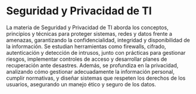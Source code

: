 # Seguridad y Privacidad de TI

La materia de Seguridad y Privacidad de TI aborda los conceptos, principios y técnicas para proteger sistemas, redes y datos frente a amenazas, garantizando la confidencialidad, integridad y disponibilidad de la información. Se estudian herramientas como firewalls, cifrado, autenticación y detección de intrusos, junto con prácticas para gestionar riesgos, implementar controles de acceso y desarrollar planes de recuperación ante desastres. Además, se profundiza en la privacidad, analizando cómo gestionar adecuadamente la información personal, cumplir normativas, y diseñar sistemas que respeten los derechos de los usuarios, asegurando un manejo ético y seguro de los datos.
